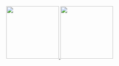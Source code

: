 <div>
<a href="https://github.com/gustavoib">
<img height="140" src="https://github-readme-stats.vercel.app/api/top-langs/?username=gustavoib&layout=compact&langs_count=7&theme=dark"/>
<img height="140" src="https://github-readme-stats.vercel.app/api?username=gustavoib&show_icons=true&theme=dark&include_all_commits=true&count_private=true"/>
</div>
